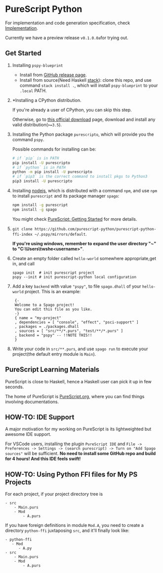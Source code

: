 # PureScript Python

For implementation and code generation specification, check [Implementation](./Impl.md).

Currently we have a preview release `v0.1.0.0a`for trying out.

## Get Started

1. Installing `pspy-blueprint`

    - Install from [GitHub release page](https://github.com/purescript-python/purescript-python/releases).
    - Install from source(Need Haskell [stack](https://docs.haskellstack.org/en/stable/README)): clone this repo, and use command `stack install .`, which will install `pspy-blueprint` to your `.local` PATH.

2. \*Installing a CPython distribution.

    If you're already a user of CPython, you can skip this step.
    
    Otherwise, go to [this official download](https://www.python.org/downloads/) page,
    download and install any valid distribution(`>=3.5`).

3. Installing the Python package `purescripto`, which will provide you the command `pspy`.

   Possible commands for installing can be:

   ```bash
   # if `pip` is in PATH
   pip install -U purescripto
   # if `python` is in PATH
   python -m pip install -U purescripto
   # if `pip3` is the correct command to install pkgs to Python3
   pip3 install -U purescripto
   ```

4. Installing [nodejs](https://nodejs.org/en/), which is distributed with a command `npm`, and use `npm` to install `purescript` and its package manager `spago`:
   ```bash
   npm install -g purescript
   npm install -g spago
   ```
   You might check [PureScript: Getting Started](https://github.com/purescript/documentation/blob/master/guides/Getting-Started.md) for more details.

4. `git clone https://github.com/purescript-python/purescript-python-ffi-index ~/.pspy/mirrors/default`.

    **If you're using windows, remember to expand the user directory "~" to "C:\Users\twshe\<username>"**.

5. Create an empty folder called `hello-world` somewhere appropriate,get in, and call
   ```
   spago init  # init purescript project
   pspy --init # init purescript-python local configuration
   ```

6. Add a key `backend` with value `"pspy"`, to file `spago.dhall` of your `hello-world` project. This is an example:
  
   ```dhall
    {-
    Welcome to a Spago project!
    You can edit this file as you like.
    -}
    { name = "my-project"
    , dependencies = [ "console", "effect", "psci-support" ]
    , packages = ./packages.dhall
    , sources = [ "src/**/*.purs", "test/**/*.purs" ]
    , backend = "pspy" -- !!NOTE THIS!!
    }
   ```

7. Write your code in `src/**.purs`, and use `spago run` to execute your project(the default entry module is `Main`).


## PureScript Learning Materials

PureScript is close to Haskell, hence a Haskell user can pick it up in few seconds.

The home of PureScript is [PureScript.org](http://www.purescript.org/), where you can find things involving documentations.

## HOW-TO: IDE Support

A major motivation for my working on PureScript is its lightweighted but awesome IDE support.

For VSCode users, installing the plugin `PureScript IDE` and `File -> Preferences -> Settings -> (search purescript) -> Turn on "Add Spago sources"` will be sufficient. **No need to install some GitHub repo and build for 4 hours! And this IDE feels swift!**

## HOW-TO: Using Python FFI files for My PS Projects

For each project,
if your project directory tree is

```
- src
    - Main.purs
    - Mod
        - A.purs
```

If you have foreign definitions in module `Mod.A`, you need to
create a directory `python-ffi` juxtaposing `src`, and it'll finally look like:

```
- python-ffi
   - Mod
      - A.py
- src
    - Main.purs
    - Mod
        - A.purs
```
